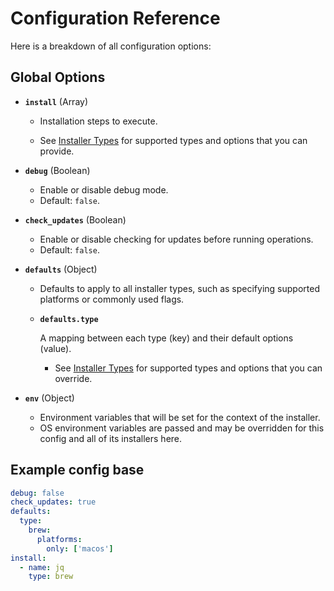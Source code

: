 # Configuration Reference

Here is a breakdown of all configuration options:

## Global Options

- **`install`** (Array)

  - Installation steps to execute.

  - See [Installer Types](./03-installer-types.md) for supported types and options that you can
    provide.

- **`debug`** (Boolean)

  - Enable or disable debug mode.
  - Default: `false`.

- **`check_updates`** (Boolean)

  - Enable or disable checking for updates before running operations.
  - Default: `false`.

- **`defaults`** (Object)

  - Defaults to apply to all installer types, such as specifying supported platforms or commonly
    used flags.

  - **`defaults.type`**

    A mapping between each type (key) and their default options (value).

    - See [Installer Types](./03-installer-types.md) for supported types and options that you can
      override.

- **`env`** (Object)
  - Environment variables that will be set for the context of the installer.
  - OS environment variables are passed and may be overridden for this config and all of its
    installers here.

## Example config base

```yaml
debug: false
check_updates: true
defaults:
  type:
    brew:
      platforms:
        only: ['macos']
install:
  - name: jq
    type: brew
```

